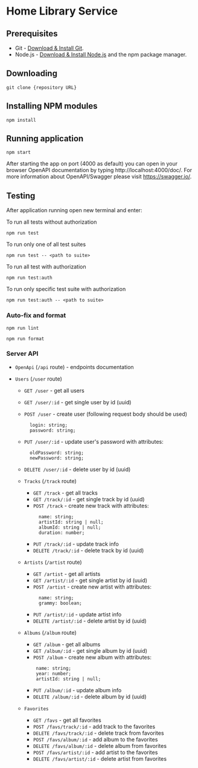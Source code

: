 # Home Library Service

## Prerequisites

- Git - [Download & Install Git](https://git-scm.com/downloads).
- Node.js - [Download & Install Node.js](https://nodejs.org/en/download/) and the npm package manager.

## Downloading

```
git clone {repository URL}
```

## Installing NPM modules

```
npm install
```

## Running application

```
npm start
```

After starting the app on port (4000 as default) you can open
in your browser OpenAPI documentation by typing http://localhost:4000/doc/.
For more information about OpenAPI/Swagger please visit https://swagger.io/.

## Testing

After application running open new terminal and enter:

To run all tests without authorization

```
npm run test
```

To run only one of all test suites

```
npm run test -- <path to suite>
```

To run all test with authorization

```
npm run test:auth
```

To run only specific test suite with authorization

```
npm run test:auth -- <path to suite>
```

### Auto-fix and format

```
npm run lint
```

```
npm run format
```

### Server API

* `OpenApi` (`/api` route) - endpoints documentation 

* `Users` (`/user` route)
    * `GET /user` - get all users
    * `GET /user/:id` - get single user by id (uuid)
    * `POST /user` - create user (following request body should be used)
      ```
        login: string;
        password: string;
      ```
    * `PUT /user/:id` - update user's password with attributes:
      ```
        oldPassword: string; 
        newPassword: string; 
      ```
    * `DELETE /user/:id` - delete user by id (uuid)

  * `Tracks` (`/track` route)
    * `GET /track` - get all tracks
    * `GET /track/:id` - get single track by id (uuid)
    * `POST /track` - create new track with attributes:
      ```
        name: string;
        artistId: string | null; 
        albumId: string | null; 
        duration: number; 
      ```
    * `PUT /track/:id` - update track info
    * `DELETE /track/:id` - delete track by id (uuid)

  * `Artists` (`/artist` route)
    * `GET /artist` - get all artists
    * `GET /artist/:id` - get single artist by id (uuid)
    * `POST /artist` - create new artist with attributes:
      ```
        name: string;
        grammy: boolean;
      ```
    * `PUT /artist/:id` - update artist info
    * `DELETE /artist/:id` - delete artist by id (uuid)

  * `Albums` (`/album` route)
    * `GET /album` - get all albums
    * `GET /album/:id` - get single album by id (uuid)
    * `POST /album` - create new album with attributes:
       ```
        name: string;
        year: number;
        artistId: string | null; 
      ```
    * `PUT /album/:id` - update album info
    * `DELETE /album/:id` - delete album by id (uuid)

  * `Favorites`
    * `GET /favs` - get all favorites
    * `POST /favs/track/:id` - add track to the favorites
    * `DELETE /favs/track/:id` - delete track from favorites
    * `POST /favs/album/:id` - add album to the favorites
    * `DELETE /favs/album/:id` - delete album from favorites
    * `POST /favs/artist/:id` - add artist to the favorites
    * `DELETE /favs/artist/:id` - delete artist from favorites
